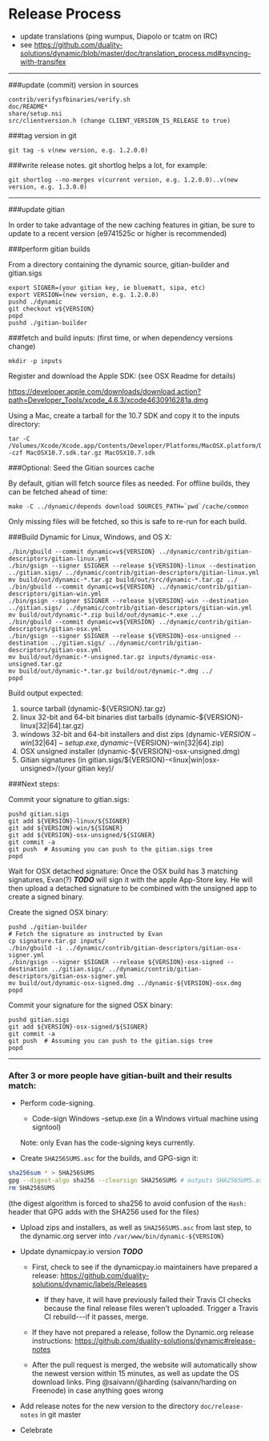 Release Process
====================

* update translations (ping wumpus, Diapolo or tcatm on IRC)
* see https://github.com/duality-solutions/dynamic/blob/master/doc/translation_process.md#syncing-with-transifex

* * *

###update (commit) version in sources

	contrib/verifysfbinaries/verify.sh
	doc/README*
	share/setup.nsi
	src/clientversion.h (change CLIENT_VERSION_IS_RELEASE to true)

###tag version in git

	git tag -s v(new version, e.g. 1.2.0.0)

###write release notes. git shortlog helps a lot, for example:

	git shortlog --no-merges v(current version, e.g. 1.2.0.0)..v(new version, e.g. 1.3.0.0)

* * *

###update gitian

 In order to take advantage of the new caching features in gitian, be sure to update to a recent version (e9741525c or higher is recommended)

###perform gitian builds

 From a directory containing the dynamic source, gitian-builder and gitian.sigs

	export SIGNER=(your gitian key, ie bluematt, sipa, etc)
	export VERSION=(new version, e.g. 1.2.0.0)
	pushd ./dynamic
	git checkout v${VERSION}
	popd
	pushd ./gitian-builder

###fetch and build inputs: (first time, or when dependency versions change)
 
	mkdir -p inputs

 Register and download the Apple SDK: (see OSX Readme for details)
 
 https://developer.apple.com/downloads/download.action?path=Developer_Tools/xcode_4.6.3/xcode4630916281a.dmg
 
 Using a Mac, create a tarball for the 10.7 SDK and copy it to the inputs directory:
 
	tar -C /Volumes/Xcode/Xcode.app/Contents/Developer/Platforms/MacOSX.platform/Developer/SDKs/ -czf MacOSX10.7.sdk.tar.gz MacOSX10.7.sdk

###Optional: Seed the Gitian sources cache

  By default, gitian will fetch source files as needed. For offline builds, they can be fetched ahead of time:

	make -C ../dynamic/depends download SOURCES_PATH=`pwd`/cache/common

  Only missing files will be fetched, so this is safe to re-run for each build.

###Build Dynamic for Linux, Windows, and OS X:

	./bin/gbuild --commit dynamic=v${VERSION} ../dynamic/contrib/gitian-descriptors/gitian-linux.yml
	./bin/gsign --signer $SIGNER --release ${VERSION}-linux --destination ../gitian.sigs/ ../dynamic/contrib/gitian-descriptors/gitian-linux.yml
	mv build/out/dynamic-*.tar.gz build/out/src/dynamic-*.tar.gz ../
	./bin/gbuild --commit dynamic=v${VERSION} ../dynamic/contrib/gitian-descriptors/gitian-win.yml
	./bin/gsign --signer $SIGNER --release ${VERSION}-win --destination ../gitian.sigs/ ../dynamic/contrib/gitian-descriptors/gitian-win.yml
	mv build/out/dynamic-*.zip build/out/dynamic-*.exe ../
	./bin/gbuild --commit dynamic=v${VERSION} ../dynamic/contrib/gitian-descriptors/gitian-osx.yml
	./bin/gsign --signer $SIGNER --release ${VERSION}-osx-unsigned --destination ../gitian.sigs/ ../dynamic/contrib/gitian-descriptors/gitian-osx.yml
	mv build/out/dynamic-*-unsigned.tar.gz inputs/dynamic-osx-unsigned.tar.gz
	mv build/out/dynamic-*.tar.gz build/out/dynamic-*.dmg ../
	popd
  Build output expected:

  1. source tarball (dynamic-${VERSION}.tar.gz)
  2. linux 32-bit and 64-bit binaries dist tarballs (dynamic-${VERSION}-linux[32|64].tar.gz)
  3. windows 32-bit and 64-bit installers and dist zips (dynamic-${VERSION}-win[32|64]-setup.exe, dynamic-${VERSION}-win[32|64].zip)
  4. OSX unsigned installer (dynamic-${VERSION}-osx-unsigned.dmg)
  5. Gitian signatures (in gitian.sigs/${VERSION}-<linux|win|osx-unsigned>/(your gitian key)/

###Next steps:

Commit your signature to gitian.sigs:

	pushd gitian.sigs
	git add ${VERSION}-linux/${SIGNER}
	git add ${VERSION}-win/${SIGNER}
	git add ${VERSION}-osx-unsigned/${SIGNER}
	git commit -a
	git push  # Assuming you can push to the gitian.sigs tree
	popd

  Wait for OSX detached signature:
	Once the OSX build has 3 matching signatures, Evan(?) ***TODO*** will sign it with the apple App-Store key.
	He will then upload a detached signature to be combined with the unsigned app to create a signed binary.

  Create the signed OSX binary:

	pushd ./gitian-builder
	# Fetch the signature as instructed by Evan
	cp signature.tar.gz inputs/
	./bin/gbuild -i ../dynamic/contrib/gitian-descriptors/gitian-osx-signer.yml
	./bin/gsign --signer $SIGNER --release ${VERSION}-osx-signed --destination ../gitian.sigs/ ../dynamic/contrib/gitian-descriptors/gitian-osx-signer.yml
	mv build/out/dynamic-osx-signed.dmg ../dynamic-${VERSION}-osx.dmg
	popd

Commit your signature for the signed OSX binary:

	pushd gitian.sigs
	git add ${VERSION}-osx-signed/${SIGNER}
	git commit -a
	git push  # Assuming you can push to the gitian.sigs tree
	popd

-------------------------------------------------------------------------

### After 3 or more people have gitian-built and their results match:

- Perform code-signing.

    - Code-sign Windows -setup.exe (in a Windows virtual machine using signtool)

  Note: only Evan has the code-signing keys currently.

- Create `SHA256SUMS.asc` for the builds, and GPG-sign it:
```bash
sha256sum * > SHA256SUMS
gpg --digest-algo sha256 --clearsign SHA256SUMS # outputs SHA256SUMS.asc
rm SHA256SUMS
```
(the digest algorithm is forced to sha256 to avoid confusion of the `Hash:` header that GPG adds with the SHA256 used for the files)

- Upload zips and installers, as well as `SHA256SUMS.asc` from last step, to the dynamic.org server
  into `/var/www/bin/dynamic-${VERSION}`

- Update dynamicpay.io version ***TODO***

  - First, check to see if the dynamicpay.io maintainers have prepared a
    release: https://github.com/duality-solutions/dynamic/labels/Releases

      - If they have, it will have previously failed their Travis CI
        checks because the final release files weren't uploaded.
        Trigger a Travis CI rebuild---if it passes, merge.

  - If they have not prepared a release, follow the Dynamic.org release
    instructions: https://github.com/duality-solutions/dynamic#release-notes

  - After the pull request is merged, the website will automatically show the newest version within 15 minutes, as well
    as update the OS download links. Ping @saivann/@harding (saivann/harding on Freenode) in case anything goes wrong

- Add release notes for the new version to the directory `doc/release-notes` in git master

- Celebrate

